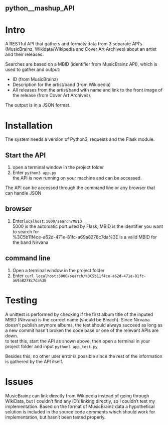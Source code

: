 ## python__mashup_API

# Intro
A RESTful API that gathers and formats data from 3 separate API’s (MusicBrainz, Wikidata/Wikipedia and Cover Art Archives) about an artist and their releases.

Searches are based on a MBID (identifier from MusicBrainz API), which is used to gather and output:
* ID (from MusicBrainz)
* Description for the artist/band (from Wikipedia)
* All releases from the artist/band with name and link to the front image of the release (from Cover Art Archives).

The output is in a JSON format.

# Installation
The system needs a version of Python3, requests and the Flask module. 

## Start the API
1. open a terminal window in the project folder
2. Enter ```python3 app.py ```
<br> the API is now running on your machine and can be accessed.

The API can be accessed through the command line or any browser that can handle JSON

## browser
1. Enter``` localhost:5000/search/MBID ``` <br> 5000 is the automatic port used by Flask, MBID is the identifier you want to search for 
<br> %3C5b11f4ce-a62d-471e-81fc-a69a8278c7da%3E is a valid MBID for the band Nirvana


## command line
1. Open a terminal window in the project folder
2. Enter ``` curl localhost:5000/search/%3C5b11f4ce-a62d-471e-81fc-a69a8278c7da%3E ``` 



# Testing
A unittest is performed by checking if the first album title of the inputed MBID (Nirvana) is the correct name (should be Bleach). Since Nirvana doesn't publish anymore albums, the test should always succeed as long as a new commit hasn't broken the code base or one of the relevant APIs are down. <br>
to test this, start the API as shown above, then open a terminal in your project folder and input ``` python3 app_test.py ```



Besides this, no other user error is possible since the rest of the information is gathered by the API itself.
# Issues
MusicBrainz can link directly from Wikipedia instead of going through WikiData, but I couldn’t find any ID’s linking directly, so I couldn’t test my implementation. Based on the format of MusicBrainz data a hypothetical solution is included in the source code comments which should work for implementation, but hasn’t been tested properly.
